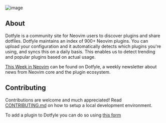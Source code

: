 ![image](https://github.com/codicocodes/dotfyle/assets/76068197/248963eb-75d5-4dbe-bee8-ea17f87d9e5e)

## About

Dotfyle is a community site for Neovim users to discover plugins and share dotfiles. Dotfyle maintains an index of 900+ Neovim plugins. You can upload your configuration and it automatically detects which plugins you're using, and syncs this on a daily basis. This enables us to detect trending and popular plugins based on actual usage.

[This Week in Neovim](https://dotfyle.com/this-week-in-neovim) can be found on Dotfyle, a weekly newsletter about news from Neovim core and the plugin ecosystem.


## Contributing

Contributions are welcome and much appreciated! Read [CONTRIBUTING.md](./CONTRIBUTING.md) on how to setup a local development environment.

To add a plugin to Dotfyle you can do so using [this form](https://dotfyle.com/neovim/plugins/add)

